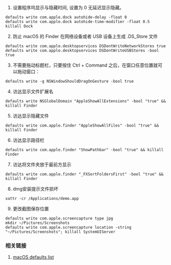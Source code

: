 
1. 设置程序坞显示与隐藏时间, 设置为 0 无延迟显示隐藏。
```
defaults write com.apple.dock autohide-delay -float 0
defaults write com.apple.dock autohide-time-modifier -float 0.5
killall Dock
```

2. 防止 macOS 的 Finder 在网络设备或者 USB 设备上生成 .DS_Store 文件
```
defaults write com.apple.desktopservices DSDontWriteNetworkStores true
defaults write com.apple.desktopservices DSDontWriteUSBStores -bool true
```
3. 不需要拖动标题栏，只要按住 Ctrl + Command 之后，在窗口任意位置就可以拖动窗口：
```
defaults write -g NSWindowShouldDragOnGesture -bool true
```
4. 访达显示文件扩展名
```
defaults write NSGlobalDomain "AppleShowAllExtensions" -bool "true" && killall Finder
```
5. 访达显示隐藏文件
```
defaults write com.apple.finder "AppleShowAllFiles" -bool "true" && killall Finder
```
6. 访达显示路径栏
```
defaults write com.apple.finder "ShowPathbar" -bool "true" && killall Finder
```
7. 访达将文件夹放于最前方显示
```
defaults write com.apple.finder "_FXSortFoldersFirst" -bool "true" && killall Finder
```
8. dmg安装提示文件损坏
```
xattr -cr /Applications/demo.app
```
9. 更改截图保存位置
```
defaults write com.apple.screencapture type jpg
mkdir ~/Pictures/Screenshots
defaults write com.apple.screencapture location -string "~/Pictures/Screenshots"; killall SystemUIServer
```
### 相关链接
1. [macOS defaults list](https://macos-defaults.com/)